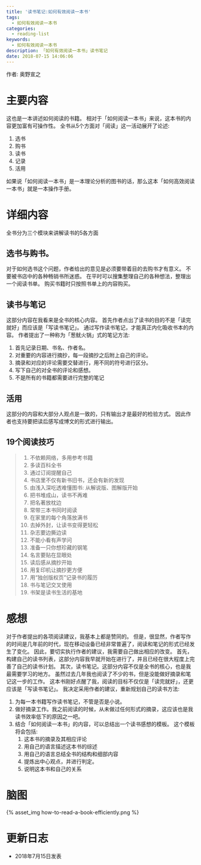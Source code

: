 ```yaml
---
title: '读书笔记:如何有效阅读一本书'
tags:
  - 如何有效阅读一本书
categories:
  - reading-list
keywords:
  - 如何有效阅读一本书
description: 「如何有效阅读一本书」读书笔记
date: 2018-07-15 14:06:06
---
```





作者: 奥野宣之

# 主要内容

这也是一本讲述如何阅读的书籍。
相对于「如何阅读一本书」来说，这本书的内容更加富有可操作性。
全书从5个方面对「阅读」这一活动展开了论述:
1. 选书
2. 购书
3. 读书
4. 记录
5. 活用

如果说「如何阅读一本书」是一本理论分析的图书的话，那么这本「如何高效阅读一本书」就是一本操作手册。

# 详细内容
全书分为三个模块来讲解读书的5各方面

## 选书与购书。
对于如何选书这个问题，作者给出的意见是必须要带着目的去购书才有意义。
不要被书店中的各种畅销书所迷惑。
在平时可以搜集整理自己的各种想法，整理出一个阅读书单。
购买书籍时只按照书单上的内容购买。

## 读书与笔记
这部分内容在我看来是全书的核心内容。
首先作者点出了读书的目的不是「读完就好」而应该是「写读书笔记」。
通过写作读书笔记，才能真正内化吸收书本的内容。
作者提出了一种称为「葱鱿火锅」式的笔记方法:

1. 首先记录日期、书名、作者名。
2. 对重要的内容进行摘抄，每一段摘抄之后附上自己的评论。
3. 摘录和对应的评论需要交替进行，用不同的符号进行区分。
4. 写下自己的对全书的评论和感想。
5. 不是所有的书籍都需要进行完整的笔记

## 活用

这部分的内容和大部分人观点是一致的，只有输出才是最好的检验方式。
因此作者也支持要把读后感写成博文的形式进行输出。


## 19个阅读技巧

>  1. 不依赖网络，多用参考书籍
>  2. 多读百科全书
>  3. 通过订阅提醒自己
>  4. 书店里不仅有新书旧书，还会有新的发现
>  5. 由浅入深吃透难懂图书: 从解说版、图解版开始
>  6. 把书堆成山，读书不再难
>  7. 把名著放枕边
>  8. 常带三本书同时阅读
>  9. 在家里的每个角落放满书
>  10. 去掉外封，让读书变得更轻松
>  11. 杂志要边撕边读
>  12. 不能小看有声学问
>  13. 准备一只你想珍藏的钢笔
>  14. 名言要贴在显眼处
>  15. 读后感从摘抄开始
>  16. 用复印机让摘抄更方便
>  17. 用“独创版权页”记录书的履历
>  18. 书与笔记交叉使用
>  19. 书架是读书生活的基地

# 感想

对于作者提出的各项阅读建议，我基本上都是赞同的。
但是，很显然，作者写作的时间是几年前的时代，现在移动设备已经非常普遍了，阅读和笔记的形式已经发生了变化。
因此，要切实执行作者的建议，我需要自己做出相应的改变。
首先，构建自己的读书列表，这部分内容我早就开始在进行了，并且已经在很大程度上完善了自己的读书计划。
其次，读书笔记。这部分内容不仅是全书的核心，也是我最需要学习的地方。
虽然过去几年我也阅读了不少的书，但是没能做好摘录和笔记这一步的工作。
这本书刚好点醒了我，阅读的目标不仅仅是「读完就好」，还更应该是「写读书笔记」。
我决定采用作者的建议，重新规划自己的读书方法:
1. 为每一本书籍写作读书笔记，不管是否是小说。
2. 做好摘录工作。我之前阅读的时候，从未做过任何形式的摘录，这应该也是我读书效率低下的原因之一吧。
3. 结合「如何阅读一本书」的内容，可以总结出一个读书感想的模板。
  这个模板将会包括:
   1. 这本书的摘录及其相应评论
   2. 用自己的语言描述这本书的综述
   3. 用自己的语言总结全书的结构和细部内容
   4. 提炼出中心观点，并进行判定。
   5. 说明这本书和自己的关系

# 脑图

{% asset_img how-to-read-a-book-efficiently.png %}


# 更新日志

- 2018年7月15日发表
